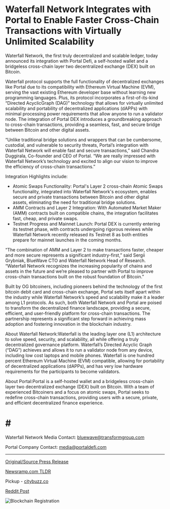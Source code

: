# Waterfall Network Integrates with Portal to Enable Faster Cross-Chain Transactions with Virtually Unlimited Scalability

Waterfall Network, the first truly decentralized and scalable ledger, today announced its integration with Portal Defi, a self-hosted wallet and a bridgeless cross-chain layer two decentralized exchange (DEX) built on Bitcoin.

Waterfall protocol supports the full functionality of decentralized exchanges like Portal due to its compatibility with Ethereum Virtual Machine (EVM), serving the vast existing Ethereum developer base without learning new programming languages. Plus, its protocol incorporates a first-of-its-kind “Directed AcyclicGraph (DAG)” technology that allows for virtually unlimited scalability and portability of decentralized applications (dAPPs) with minimal processing power requirements that allow anyone to run a validator node. The integration of Portal DEX introduces a groundbreaking approach to cross-chain transactions, providing a seamless, fast, and secure bridge between Bitcoin and other digital assets.

“Unlike traditional bridge solutions and wrappers that can be cumbersome, custodial, and vulnerable to security threats, Portal’s integration with Waterfall Network will enable fast and secure transactions,” said Chandra Duggirala, Co-founder and CEO of Portal. “We are really impressed with Waterfall Network’s technology and excited to align our vision to improve the efficiency of cross-chain transactions.”

Integration Highlights include:

* Atomic Swaps Functionality: Portal's Layer 2 cross-chain Atomic Swaps functionality, integrated into Waterfall Network's ecosystem, enables secure and private transactions between Bitcoin and other digital assets, eliminating the need for traditional bridge solutions.
* AMM Contracts and Layer 2 Integration: With Automated Market Maker (AMM) contracts built on compatible chains, the integration facilitates fast, cheap, and private swaps.
* Testnet Progress and Mainnet Launch: Portal DEX is currently entering its testnet phase, with contracts undergoing rigorous reviews while Waterfall Network recently released its Testnet 8 as both entities prepare for mainnet launches in the coming months.

“The combination of AMM and Layer 2 to make transactions faster, cheaper and more secure represents a significant industry-first,” said Sergii Grybniak, BlueWave CTO and Waterfall Network Head of Research. “Waterfall Network recognizes the increasing popularity of chains and assets in the future and we’re pleased to partner with Portal to improve cross-chain transactions built on the robust foundation of Bitcoin.”

Built by OG bitcoiners, including pioneers behind the technology of the first bitcoin debit card and cross-chain exchange, Portal sets itself apart within the industry while Waterfall Network’s speed and scalability make it a leader among L1 protocols. As such, both Waterfall Network and Portal are poised to transform the decentralized finance landscape, providing a secure, efficient, and user-friendly platform for cross-chain transactions. The partnership represents a significant step forward in achieving mass adoption and fostering innovation in the blockchain industry.

About Waterfall Network:Waterfall is the leading layer one (L1) architecture to solve speed, security, and scalability, all while offering a truly decentralized governance platform. Waterfall’s Directed Acyclic Graph (“DAG”) achieves and allows it to run a validator node from any device, including low cost laptops and mobile phones. Waterfall is one hundred percent Ethereum Virtual Machine (EVM) compatible, allowing for portability of decentralized applications (dAPPs), and has very low hardware requirements for the participants to become validators.

About Portal:Portal is a self-hosted wallet and a bridgeless cross-chain layer two decentralized exchange (DEX) built on Bitcoin. With a team of experienced Bitcoiners and a focus on atomic swaps, Portal seeks to redefine cross-chain transactions, providing users with a secure, private, and efficient decentralized finance experience.

# # #

Waterfall Network Media Contact: bluewave@transformgroup.com

Portal Company Contact: [media@portaldefi.com](mailto:media@portaldefi.com) 

---

[Original/Source Press Release](https://blockchainwire.io/press-release/waterfall-network-integrates-with-portal-to-enable-faster-cross-chain-transactions-with-virtually-unlimited-scalability)
                    

[Newsramp.com TLDR](https://newsramp.com/curated-news/waterfall-network-integrates-with-portal-defi-for-cross-chain-transactions/63d0c0e27f46d1adec924ddf832c0748) 


Pickup - [citybuzz.co](https://citybuzz.co/2024/02/05/waterfall-network-and-portal-dex-partner-for-seamless-cross-chain-transactions)
 



[Reddit Post](https://www.reddit.com/r/technology_press/comments/1avxi17/waterfall_network_integrates_with_portal_defi_for/) 



![Blockchain Registration](https://cdn.newsramp.app/blockchainwire/qrcode/242/11/nukeUbLX.webp)